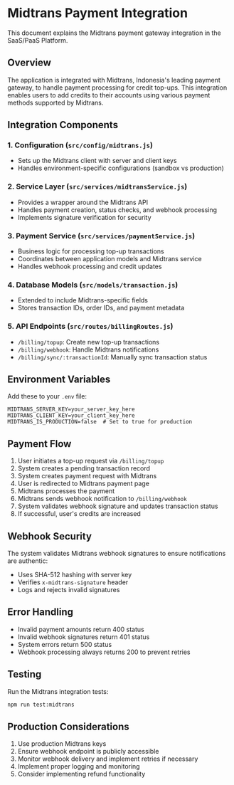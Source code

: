# Midtrans Payment Integration

This document explains the Midtrans payment gateway integration in the SaaS/PaaS Platform.

## Overview

The application is integrated with Midtrans, Indonesia's leading payment gateway, to handle payment processing for credit top-ups. This integration enables users to add credits to their accounts using various payment methods supported by Midtrans.

## Integration Components

### 1. Configuration (`src/config/midtrans.js`)
- Sets up the Midtrans client with server and client keys
- Handles environment-specific configurations (sandbox vs production)

### 2. Service Layer (`src/services/midtransService.js`)
- Provides a wrapper around the Midtrans API
- Handles payment creation, status checks, and webhook processing
- Implements signature verification for security

### 3. Payment Service (`src/services/paymentService.js`)
- Business logic for processing top-up transactions
- Coordinates between application models and Midtrans service
- Handles webhook processing and credit updates

### 4. Database Models (`src/models/transaction.js`)
- Extended to include Midtrans-specific fields
- Stores transaction IDs, order IDs, and payment metadata

### 5. API Endpoints (`src/routes/billingRoutes.js`)
- `/billing/topup`: Create new top-up transactions
- `/billing/webhook`: Handle Midtrans notifications
- `/billing/sync/:transactionId`: Manually sync transaction status

## Environment Variables

Add these to your `.env` file:

```
MIDTRANS_SERVER_KEY=your_server_key_here
MIDTRANS_CLIENT_KEY=your_client_key_here
MIDTRANS_IS_PRODUCTION=false  # Set to true for production
```

## Payment Flow

1. User initiates a top-up request via `/billing/topup`
2. System creates a pending transaction record
3. System creates payment request with Midtrans
4. User is redirected to Midtrans payment page
5. Midtrans processes the payment
6. Midtrans sends webhook notification to `/billing/webhook`
7. System validates webhook signature and updates transaction status
8. If successful, user's credits are increased

## Webhook Security

The system validates Midtrans webhook signatures to ensure notifications are authentic:
- Uses SHA-512 hashing with server key
- Verifies `x-midtrans-signature` header
- Logs and rejects invalid signatures

## Error Handling

- Invalid payment amounts return 400 status
- Invalid webhook signatures return 401 status
- System errors return 500 status
- Webhook processing always returns 200 to prevent retries

## Testing

Run the Midtrans integration tests:

```bash
npm run test:midtrans
```

## Production Considerations

1. Use production Midtrans keys
2. Ensure webhook endpoint is publicly accessible
3. Monitor webhook delivery and implement retries if necessary
4. Implement proper logging and monitoring
5. Consider implementing refund functionality